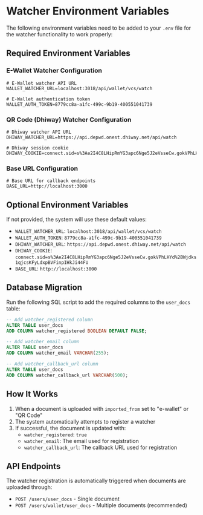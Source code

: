# Watcher Environment Variables

The following environment variables need to be added to your `.env` file for the watcher functionality to work properly:

## Required Environment Variables

### E-Wallet Watcher Configuration
```env
# E-Wallet watcher API URL
WALLET_WATCHER_URL=localhost:3018/api/wallet/vcs/watch

# E-Wallet authentication token
WALLET_AUTH_TOKEN=8779cc8a-a1fc-499c-9b19-400551041739
```

### QR Code (Dhiway) Watcher Configuration
```env
# Dhiway watcher API URL
DHIWAY_WATCHER_URL=https://api.depwd.onest.dhiway.net/api/watch

# Dhiway session cookie
DHIWAY_COOKIE=connect.sid=s%3Ae2I4C8LHipRmYG3apc6Nge5J2eVsseCw.gokVPhLHYd%2BWjdks1qjcsKFyLdxpBVFinpIHkJi44FU
```

### Base URL Configuration
```env
# Base URL for callback endpoints
BASE_URL=http://localhost:3000
```

## Optional Environment Variables

If not provided, the system will use these default values:
- `WALLET_WATCHER_URL`: `localhost:3018/api/wallet/vcs/watch`
- `WALLET_AUTH_TOKEN`: `8779cc8a-a1fc-499c-9b19-400551041739`
- `DHIWAY_WATCHER_URL`: `https://api.depwd.onest.dhiway.net/api/watch`
- `DHIWAY_COOKIE`: `connect.sid=s%3Ae2I4C8LHipRmYG3apc6Nge5J2eVsseCw.gokVPhLHYd%2BWjdks1qjcsKFyLdxpBVFinpIHkJi44FU`
- `BASE_URL`: `http://localhost:3000`

## Database Migration

Run the following SQL script to add the required columns to the `user_docs` table:

```sql
-- Add watcher_registered column
ALTER TABLE user_docs 
ADD COLUMN watcher_registered BOOLEAN DEFAULT FALSE;

-- Add watcher_email column
ALTER TABLE user_docs 
ADD COLUMN watcher_email VARCHAR(255);

-- Add watcher_callback_url column
ALTER TABLE user_docs 
ADD COLUMN watcher_callback_url VARCHAR(500);
```

## How It Works

1. When a document is uploaded with `imported_from` set to "e-wallet" or "QR Code"
2. The system automatically attempts to register a watcher
3. If successful, the document is updated with:
   - `watcher_registered`: `true`
   - `watcher_email`: The email used for registration
   - `watcher_callback_url`: The callback URL used for registration

## API Endpoints

The watcher registration is automatically triggered when documents are uploaded through:
- `POST /users/user_docs` - Single document
- `POST /users/wallet/user_docs` - Multiple documents (recommended) 